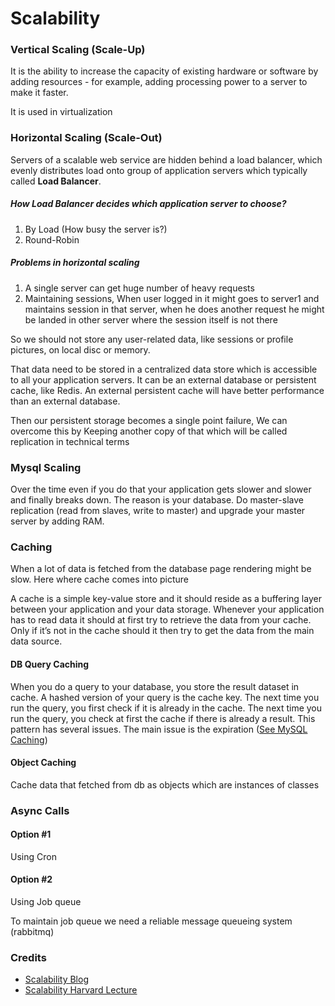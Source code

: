 # Scalability

### Vertical Scaling (Scale-Up)

It is the ability to increase the capacity of existing hardware or software by adding resources - for example, adding processing power to a server to make it faster.

It is used in virtualization

### Horizontal Scaling (Scale-Out)

Servers of a scalable web service are hidden behind a load balancer, which evenly distributes load onto group of application servers which typically called **Load Balancer**.

##### How Load Balancer decides which application server to choose?

1. By Load (How busy the server is?)
2. Round-Robin

##### Problems in horizontal scaling
 
1. A single server can get huge number of heavy requests
2. Maintaining sessions, When user logged in it might goes to server1 and maintains session in that server, when he does another request he might be landed in other server where the session itself is not there

So we should not store any user-related data, like sessions or profile pictures, on local disc or memory.

That data need to be stored in a centralized data store which is accessible to all your application servers. It can be an external database or persistent cache, like Redis. An external persistent cache will have better performance than an external database.

Then our persistent storage becomes a single point failure, We can overcome this by Keeping another copy of that which will be called replication in technical terms

### Mysql Scaling

Over the time even if you do that your application gets slower and slower and finally breaks down. The reason is your database. Do master-slave replication \(read from slaves, write to master\) and upgrade your master server by adding RAM.

### Caching

When a lot of data is fetched from the database page rendering might be slow. Here where cache comes into picture

A cache is a simple key-value store and it should reside as a buffering layer between your application and your data storage. Whenever your application has to read data it should at first try to retrieve the data from your cache. Only if it’s not in the cache should it then try to get the data from the main data source.

#### DB Query Caching

When you do a query to your database, you store the result dataset in cache. A hashed version of your query is the cache key. The next time you run the query, you first check if it is already in the cache. The next time you run the query, you check at first the cache if there is already a result. This pattern has several issues. The main issue is the expiration ([See MySQL Caching](/Design/Scalability/MySQL.md))

#### Object Caching

Cache data that fetched from db as objects which are instances of classes

### Async Calls

#### Option \#1

Using Cron

#### Option \#2

Using Job queue

To maintain job queue we need a reliable message queueing system \(rabbitmq\)

### Credits

* [Scalability Blog](http://www.lecloud.net/tagged/scalability)
* [Scalability Harvard Lecture](https://www.youtube.com/watch?v=-W9F__D3oY4)
